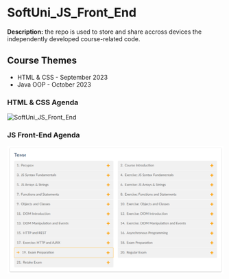 # SoftUni_JS_Front_End

<strong>Description:</strong> the repo is used to store and share accross devices the independently developed course-related code.

## Course Themes
- HTML & CSS - September 2023
- Java OOP - October 2023


### HTML & CSS Agenda
![SoftUni_JS_Front_End](https://github.com/idaki/SoftUni_JS_Front_End_Course/blob/main/Images/HTML%20%26%20CSS.png)

### JS Front-End Agenda

![SoftUni_JS_Front_End](https://github.com/idaki/SoftUni_JS_Front_End/blob/79e6daad7c49c0efac417d827736491da9747155/Images/JS%20Front-End.png)

